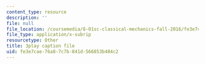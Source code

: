```yaml
---
content_type: resource
description: ''
file: null
file_location: /coursemedia/8-01sc-classical-mechanics-fall-2016/fe3e7cae76a87c7b841d566853b404c2_CfBeCHrQj_U.srt
file_type: application/x-subrip
resourcetype: Other
title: 3play caption file
uid: fe3e7cae-76a8-7c7b-841d-566853b404c2
---
```

